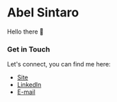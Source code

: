 <!-- ![Cover Photo](./Assets/n-w.png) -->

# Abel Sintaro

Hello there :wave:

### Get in Touch

Let's connect, you can find me here:

- [Site](https://abelsintaro.com)
- [LinkedIn](https://www.linkedin.com/in/abelsintaro/)
- [E-mail](mailto:hi@abelsintaro.com)
